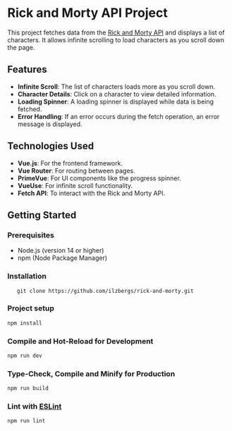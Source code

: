 # Rick and Morty API Project

This project fetches data from the [Rick and Morty API](https://rickandmortyapi.com/) and displays a list of characters. It allows infinite scrolling to load characters as you scroll down the page.

## Features

- **Infinite Scroll**: The list of characters loads more as you scroll down.
- **Character Details**: Click on a character to view detailed information.
- **Loading Spinner**: A loading spinner is displayed while data is being fetched.
- **Error Handling**: If an error occurs during the fetch operation, an error message is displayed.

## Technologies Used

- **Vue.js**: For the frontend framework.
- **Vue Router**: For routing between pages.
- **PrimeVue**: For UI components like the progress spinner.
- **VueUse**: For infinite scroll functionality.
- **Fetch API**: To interact with the Rick and Morty API.

## Getting Started

### Prerequisites

- Node.js (version 14 or higher)
- npm (Node Package Manager)

### Installation

```
   git clone https://github.com/ilzbergs/rick-and-morty.git
```

### Project setup

```sh
npm install
```

### Compile and Hot-Reload for Development
```sh
npm run dev
```

### Type-Check, Compile and Minify for Production
```sh
npm run build
```

### Lint with [ESLint](https://eslint.org/)
```sh
npm run lint
```

